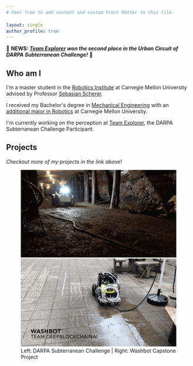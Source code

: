 ```yaml
---
# Feel free to add content and custom Front Matter to this file.

layout: single
author_profile: true
---
```

:star2: **NEWS: _[Team Explorer](https://www.subt-explorer.com/) won the second 
place in the Urban Circuit of DARPA Subterranean Challenge!_** :star2:

## Who am I
I'm a master student in the [Robotics Institute](https://www.ri.cmu.edu/) 
at Carnegie Mellon University advised by Professor 
[Sebasian Scherer](https://www.ri.cmu.edu/ri-faculty/sebastian-scherer/). 

I received my Bachelor's degree in 
[Mechanical Engineering](https://www.meche.engineering.cmu.edu/) with an 
[additional major in Robotics](https://www.ri.cmu.edu/education/academic-programs/undergraduate-options/) 
at Carnegie Mellon University.

I'm currently working on the perception at 
[Team Explorer](https://www.subt-explorer.com/), 
the DARPA Subterranean Challenge Participant. 

## Projects
_Checkout more of my projects in the link above!_
<figure class="half">
	<img src="/assets/images/index_images/subT.gif">
	<img src="/assets/images/index_images/washbot_demo.gif">
	<figcaption>Left: DARPA Subterranean Challenge | Right: Washbot Capstone 
                Project</figcaption>
</figure>
